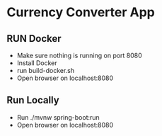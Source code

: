 # Currency Converter App

## RUN Docker

- Make sure nothing is running on port 8080
- Install Docker
- run build-docker.sh
- Open browser on localhost:8080


## Run Locally
- Run ./mvnw spring-boot:run
- Open browser on localhost:8080

